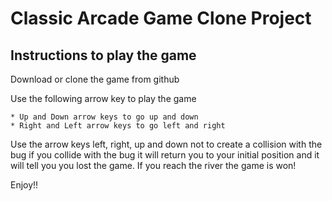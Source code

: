 # Classic Arcade Game Clone Project

## Instructions to play the game

Download or clone the game from github

Use the following arrow key to play the game

	* Up and Down arrow keys to go up and down
	* Right and Left arrow keys to go left and right 

Use the arrow keys left, right, up and down not to create a collision with the bug 
if you collide with the bug it will return you to your initial position and it will tell you you lost the game. If you reach the river the game is won! 

Enjoy!!
